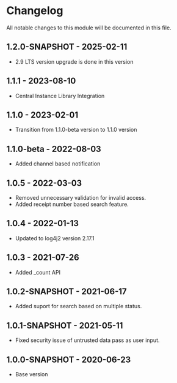 # Changelog

All notable changes to this module will be documented in this file.

## 1.2.0-SNAPSHOT - 2025-02-11
- 2.9 LTS version upgrade is done in this version

## 1.1.1 - 2023-08-10

- Central Instance Library Integration

## 1.1.0 - 2023-02-01

- Transition from 1.1.0-beta version to 1.1.0 version

## 1.1.0-beta - 2022-08-03
- Added channel based notification

## 1.0.5 - 2022-03-03
- Removed unnecessary validation for invalid access.
- Added receipt number based search feature.

## 1.0.4 - 2022-01-13
- Updated to log4j2 version 2.17.1

## 1.0.3 - 2021-07-26

- Added _count API

## 1.0.2-SNAPSHOT - 2021-06-17

- Added suport for search based on multiple status.

## 1.0.1-SNAPSHOT - 2021-05-11

- Fixed security issue of untrusted data pass as user input.

## 1.0.0-SNAPSHOT - 2020-06-23

- Base version
